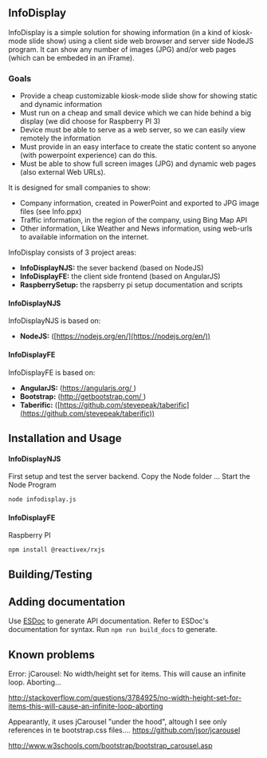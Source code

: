 ## InfoDisplay

InfoDisplay is a simple solution for showing information (in a kind of kiosk-mode slide show) using a client side web browser and server side NodeJS program.
It can show any number of images (JPG) and/or web pages (which can be embeded in an iFrame).

### Goals

- Provide a cheap customizable kiosk-mode slide show for showing static and dynamic information
- Must run on a cheap and small device which we can hide behind a big display (we did choose for Raspberry PI 3)
- Device must be able to serve as a web server, so we can easily view remotely the information
- Must provide in an easy interface to create the static content so anyone (with powerpoint experience) can do this.
- Must be able to show full screen images (JPG) and dynamic web pages (also external Web URLs). 

It is designed for small companies to show:
- Company information, created in PowerPoint and exported to JPG image files (see Info.ppx)
- Traffic information, in the region of the company, using Bing Map API
- Other information, Like Weather and News information, using web-urls to available information on the internet.

InfoDisplay consists of 3 project areas: 


* **InfoDisplayNJS:** the sever backend (based on NodeJS) 
* **InfoDisplayFE:**  the client side frontend (based on AngularJS)
* **RaspberrySetup:**  the rapsberry pi setup documentation and scripts 
 

#### InfoDisplayNJS
InfoDisplayNJS is based on:

* **NodeJS:**  ([https://nodejs.org/en/](https://nodejs.org/en/))
 

#### InfoDisplayFE
InfoDisplayFE is based on:

* **AngularJS:**  ([https://angularjs.org/ ](https://angularjs.org/ ))
* **Bootstrap:**  ([http://getbootstrap.com/ ](http://getbootstrap.com/ ))
* **Taberific:**  ([https://github.com/stevepeak/taberific](https://github.com/stevepeak/taberific))



## Installation and Usage

#### InfoDisplayNJS
First setup and test the server backend.
Copy the Node folder ...
Start the Node Program

```sh
node infodisplay.js
```




#### InfoDisplayFE

Raspberry PI
```sh
npm install @reactivex/rxjs
```





## Building/Testing



## Adding documentation
Use [ESDoc](https://esdoc.org/) to generate API documentation. 
Refer to ESDoc's documentation for syntax. Run `npm run build_docs` to generate.

## Known problems

Error: jCarousel: No width/height set for items. This will cause an infinite loop. Aborting...

http://stackoverflow.com/questions/3784925/no-width-height-set-for-items-this-will-cause-an-infinite-loop-aborting

Appearantly, it uses jCarousel "under the hood", altough I see only references in te bootstrap.css files....
https://github.com/jsor/jcarousel





http://www.w3schools.com/bootstrap/bootstrap_carousel.asp




